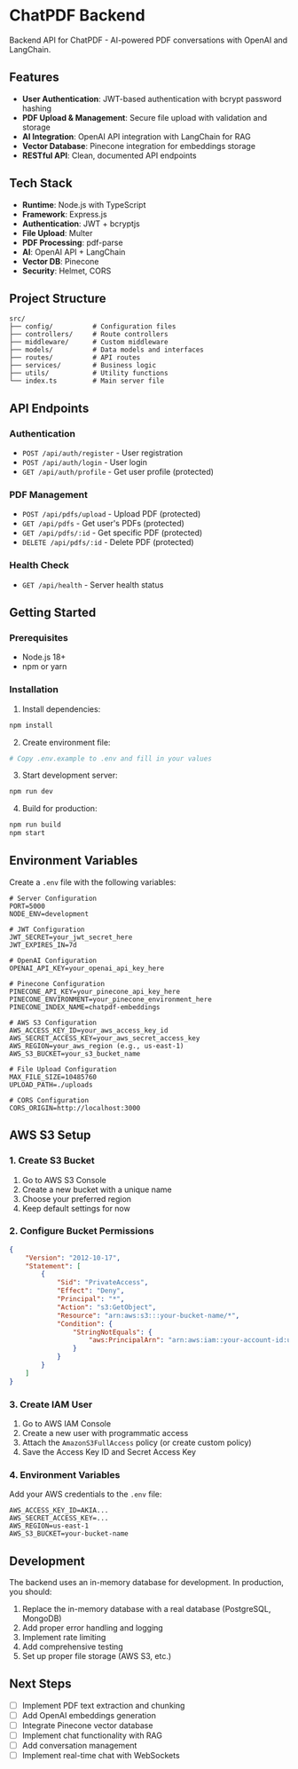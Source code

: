 # ChatPDF Backend

Backend API for ChatPDF - AI-powered PDF conversations with OpenAI and LangChain.

## Features

- **User Authentication**: JWT-based authentication with bcrypt password hashing
- **PDF Upload & Management**: Secure file upload with validation and storage
- **AI Integration**: OpenAI API integration with LangChain for RAG
- **Vector Database**: Pinecone integration for embeddings storage
- **RESTful API**: Clean, documented API endpoints

## Tech Stack

- **Runtime**: Node.js with TypeScript
- **Framework**: Express.js
- **Authentication**: JWT + bcryptjs
- **File Upload**: Multer
- **PDF Processing**: pdf-parse
- **AI**: OpenAI API + LangChain
- **Vector DB**: Pinecone
- **Security**: Helmet, CORS

## Project Structure

```
src/
├── config/          # Configuration files
├── controllers/     # Route controllers
├── middleware/      # Custom middleware
├── models/          # Data models and interfaces
├── routes/          # API routes
├── services/        # Business logic
├── utils/           # Utility functions
└── index.ts         # Main server file
```

## API Endpoints

### Authentication
- `POST /api/auth/register` - User registration
- `POST /api/auth/login` - User login
- `GET /api/auth/profile` - Get user profile (protected)

### PDF Management
- `POST /api/pdfs/upload` - Upload PDF (protected)
- `GET /api/pdfs` - Get user's PDFs (protected)
- `GET /api/pdfs/:id` - Get specific PDF (protected)
- `DELETE /api/pdfs/:id` - Delete PDF (protected)

### Health Check
- `GET /api/health` - Server health status

## Getting Started

### Prerequisites

- Node.js 18+ 
- npm or yarn

### Installation

1. Install dependencies:
```bash
npm install
```

2. Create environment file:
```bash
# Copy .env.example to .env and fill in your values
```

3. Start development server:
```bash
npm run dev
```

4. Build for production:
```bash
npm run build
npm start
```

## Environment Variables

Create a `.env` file with the following variables:

```env
# Server Configuration
PORT=5000
NODE_ENV=development

# JWT Configuration
JWT_SECRET=your_jwt_secret_here
JWT_EXPIRES_IN=7d

# OpenAI Configuration
OPENAI_API_KEY=your_openai_api_key_here

# Pinecone Configuration
PINECONE_API_KEY=your_pinecone_api_key_here
PINECONE_ENVIRONMENT=your_pinecone_environment_here
PINECONE_INDEX_NAME=chatpdf-embeddings

# AWS S3 Configuration
AWS_ACCESS_KEY_ID=your_aws_access_key_id
AWS_SECRET_ACCESS_KEY=your_aws_secret_access_key
AWS_REGION=your_aws_region (e.g., us-east-1)
AWS_S3_BUCKET=your_s3_bucket_name

# File Upload Configuration
MAX_FILE_SIZE=10485760
UPLOAD_PATH=./uploads

# CORS Configuration
CORS_ORIGIN=http://localhost:3000
```

## AWS S3 Setup

### 1. Create S3 Bucket
1. Go to AWS S3 Console
2. Create a new bucket with a unique name
3. Choose your preferred region
4. Keep default settings for now

### 2. Configure Bucket Permissions
```json
{
    "Version": "2012-10-17",
    "Statement": [
        {
            "Sid": "PrivateAccess",
            "Effect": "Deny",
            "Principal": "*",
            "Action": "s3:GetObject",
            "Resource": "arn:aws:s3:::your-bucket-name/*",
            "Condition": {
                "StringNotEquals": {
                    "aws:PrincipalArn": "arn:aws:iam::your-account-id:user/your-iam-user"
                }
            }
        }
    ]
}
```

### 3. Create IAM User
1. Go to AWS IAM Console
2. Create a new user with programmatic access
3. Attach the `AmazonS3FullAccess` policy (or create custom policy)
4. Save the Access Key ID and Secret Access Key

### 4. Environment Variables
Add your AWS credentials to the `.env` file:
```env
AWS_ACCESS_KEY_ID=AKIA...
AWS_SECRET_ACCESS_KEY=...
AWS_REGION=us-east-1
AWS_S3_BUCKET=your-bucket-name
```

## Development

The backend uses an in-memory database for development. In production, you should:

1. Replace the in-memory database with a real database (PostgreSQL, MongoDB)
2. Add proper error handling and logging
3. Implement rate limiting
4. Add comprehensive testing
5. Set up proper file storage (AWS S3, etc.)

## Next Steps

- [ ] Implement PDF text extraction and chunking
- [ ] Add OpenAI embeddings generation
- [ ] Integrate Pinecone vector database
- [ ] Implement chat functionality with RAG
- [ ] Add conversation management
- [ ] Implement real-time chat with WebSockets 